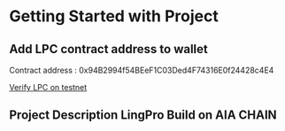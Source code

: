 # Getting Started with Project

## Add LPC contract address to wallet

Contract address : 0x94B2994f54BEeF1C03Ded4F74316E0f24428c4E4

[Verify LPC on testnet](https://testnet.aiascan.com/token/0x94B2994f54BEeF1C03Ded4F74316E0f24428c4E4)

## Project Description LingPro Build on AIA CHAIN

